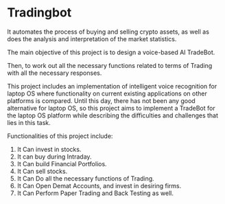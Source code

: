 # Tradingbot
 It automates the process of buying and selling crypto assets, as well as does the analysis and interpretation of the market statistics.

The main objective of this project is to design a voice-based AI TradeBot.

Then, to work out all the necessary functions related to terms of Trading with all the necessary responses.

This project includes an implementation of intelligent voice recognition  for laptop OS where functionality on current existing applications on other platforms is compared. Until this day, there has not been any good alternative for laptop OS, so this project aims to implement a TradeBot for the laptop OS platform while describing the difficulties and challenges that lies in this task.



Functionalities of this project include:




1. It Can invest in stocks.
2. It can buy during Intraday.
3. It Can build Financial Portfolios.
4. It Can sell stocks.
5. It Can Do all the necessary functions of Trading.
6. It Can Open Demat Accounts, and invest in desiring firms.
7. It Can Perform Paper Trading and Back Testing as well.
